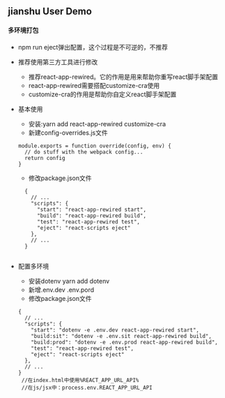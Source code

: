 ## jianshu User Demo


#### 多环境打包
* npm run eject弹出配置，这个过程是不可逆的，不推荐
* 推荐使用第三方工具进行修改
    * 推荐react-app-rewired。它的作用是用来帮助你重写react脚手架配置
    * react-app-rewired需要搭配customize-cra使用
    * customize-cra的作用是帮助你自定义react脚手架配置
    
* 基本使用
  * 安装:yarn add react-app-rewired customize-cra
  * 新建config-overrides.js文件
  ```
  module.exports = function override(config, env) {
    // do stuff with the webpack config...
    return config
  }
  
  ```
  * 修改package.json文件
  ```
    {
      // ...
      "scripts": {
        "start": "react-app-rewired start",
        "build": "react-app-rewired build",
        "test": "react-app-rewired test",
        "eject": "react-scripts eject"
      },
      // ...
    }
 
  ```
* 配置多环境
   * 安装dotenv yarn add dotenv
   * 新增.env.dev .env.pord 
   * 修改package.json文件
   ```
   {
     // ...
     "scripts": {
       "start": "dotenv -e .env.dev react-app-rewired start",
       "build:sit": "dotenv -e .env.sit react-app-rewired build",
       "build:prod": "dotenv -e .env.prod react-app-rewired build",
       "test": "react-app-rewired test",
       "eject": "react-scripts eject"
     },
     // ...
   }
    //在index.html中使用%REACT_APP_URL_API%
    //在js/jsx中：process.env.REACT_APP_URL_API

   ```
  



